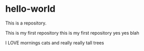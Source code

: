 # hello-world
This is a repository.

This is my first repository this is my first repository yes yes blah

I LOVE mornings cats and really really tall trees
